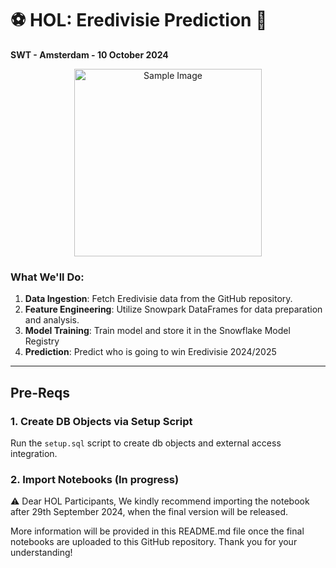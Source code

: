 # ⚽ **HOL: Eredivisie Prediction** 🥇

**SWT - Amsterdam - 10 October 2024**
<p align="center">
  <img src="https://upload.wikimedia.org/wikipedia/commons/thumb/0/0f/Eredivisie_nieuw_logo_2017-.svg/640px-Eredivisie_nieuw_logo_2017-.svg.png" alt="Sample Image" width="300" />
</p>

### What We'll Do:
1. **Data Ingestion**: Fetch Eredivisie data from the GitHub repository.
2. **Feature Engineering**: Utilize Snowpark DataFrames for data preparation and analysis.
3. **Model Training**: Train model and store it in the Snowflake Model Registry
4. **Prediction**: Predict who is going to win Eredivisie 2024/2025

---

## Pre-Reqs

### 1. Create DB Objects via Setup Script

Run the `setup.sql` script to create db objects and external access integration.

### 2. Import Notebooks (In progress)

⚠️ Dear HOL Participants,
We kindly recommend importing the notebook after 29th September 2024, when the final version will be released.

More information will be provided in this README.md file once the final notebooks are uploaded to this GitHub repository.
Thank you for your understanding!

